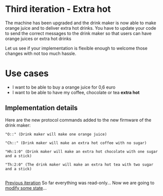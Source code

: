 # Third iteration - Extra hot

The machine has been upgraded and the drink maker is now able to make orange juice and to deliver extra hot drinks. You have to update your code to send the correct messages to the drink maker so that users can have orange juices or extra hot drinks

Let us see if your implementation is flexible enough to welcome those changes with not too much hassle.

# Use cases
* I want to be able to buy a orange juice for 0,6 euro
* I want to be able to have my coffee, chocolate or tea **extra hot**

## Implementation details
Here are the new protocol commands added to the new firmware of the drink maker:

`"O::" (Drink maker will make one orange juice)`

`"Ch::" (Drink maker will make an extra hot coffee with no sugar)`

`"Hh:1:0" (Drink maker will make an extra hot chocolate with one sugar and a stick)`

`"Th:2:0" (The drink maker will make an extra hot tea with two sugar and a stick)`
##
[Previous iteration](iteration_02.md)
So far everything was read-only... Now we are going to [modify some state](iteration_04.md)...
